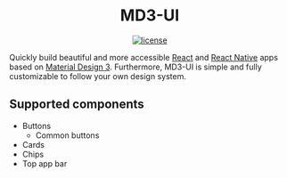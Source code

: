 <h1 align="center">MD3-UI</h1>

<div align="center">

[![license](https://img.shields.io/badge/license-MIT-blue.svg)](https://github.com/efoken/md3-ui/blob/HEAD/LICENSE)

</div>

Quickly build beautiful and more accessible [React](https://reactjs.org/) and [React Native](https://reactnative.dev/) apps based on [Material Design 3](https://m3.material.io/). Furthermore, MD3-UI is simple and fully customizable to follow your own design system.

## Supported components

- Buttons
  - Common buttons
- Cards
- Chips
- Top app bar
